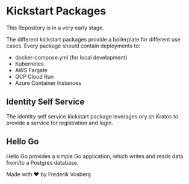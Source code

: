 # Kickstart Packages

This Repository is in a very early stage.

The different kickstart packages provide a boilerplate for different use cases.
Every package should contain deployments to:

- docker-compose.yml (for local development)
- Kubernetes
- AWS Fargate
- GCP Cloud Run
- Azure Container Instances

## Identity Self Service

The identity self service kickstart package leverages ory.sh Kratos to provide a
service for registration and login. 

## Hello Go

Hello Go provides a simple Go application, which writes and reads data from/to a
Postgres database.


Made with ♥ by Frederik Vosberg
